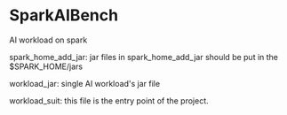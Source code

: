 # SparkAIBench
AI workload on spark

spark_home_add_jar:
  jar files in spark_home_add_jar should be put in the $SPARK_HOME/jars

workload_jar:
  single AI workload's jar file

workload_suit:
  this file is the entry point of the project.

